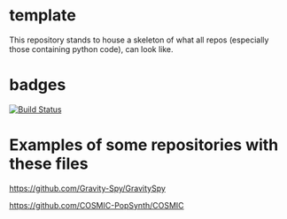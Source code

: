# template
This repository stands to house a skeleton of what all repos (especially those containing python code), can look like.

# badges
[![Build Status](https://travis-ci.org/CIERA-Northwestern/template.svg?branch=master)](https://travis-ci.org/CIERA-Northwestern/template)

# Examples of some repositories with these files

https://github.com/Gravity-Spy/GravitySpy

https://github.com/COSMIC-PopSynth/COSMIC
